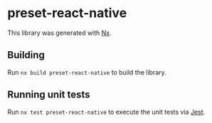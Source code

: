 # preset-react-native

This library was generated with [Nx](https://nx.dev).

## Building

Run `nx build preset-react-native` to build the library.

## Running unit tests

Run `nx test preset-react-native` to execute the unit tests via [Jest](https://jestjs.io).
